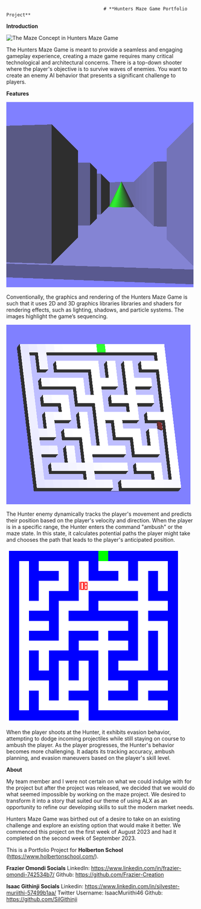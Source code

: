                                        # **Hunters Maze Game Portfolio Project**

**Introduction**

![The Maze Concept in Hunters Maze Game](./assets/Maze_Concept.jpg)

The Hunters Maze Game is meant to provide a seamless and engaging gameplay experience, creating a maze game requires many critical technological and architectural concerns. There is a top-down shooter where the player's objective is to survive waves of enemies. You want to create an enemy AI behavior that presents a significant challenge to players. 

**Features**

![The Hunters Maze Game concept shown in screenshot 1](./assets/screenshot1maze.png)

Conventionally, the graphics and rendering of the Hunters Maze Game is such that it uses 2D and 3D graphics libraries libraries and shaders for rendering effects, such as lighting, shadows, and particle systems. The images highlight the game’s sequencing.

![The Hunters Maze Game concept shown in screenshot 2](./assets/screenshot2maze.png)

The Hunter enemy dynamically tracks the player's movement and predicts their position based on the player's velocity and direction. When the player is in a specific range, the Hunter enters the command "ambush" or the maze state. In this state, it calculates potential paths the player might take and chooses the path that leads to the player's anticipated position. 

![The Hunters Maze Game concept shown in screenshot 3](./assets/screenshot3maze.png)

When the player shoots at the Hunter, it exhibits evasion behavior, attempting to dodge incoming projectiles while still staying on course to ambush the player. As the player progresses, the Hunter's behavior becomes more challenging. It adapts its tracking accuracy, ambush planning, and evasion maneuvers based on the player's skill level.

**About**

My team member and I were not certain on what we could indulge with for the project but after the project was released, we decided that we would do what seemed impossible by working on the maze project. We desired to transform it into a story that suited our theme of using ALX as an opportunity to refine our developing skills to suit the modern market needs.

Hunters Maze Game was birthed out of a desire to take on an existing challenge and explore an existing option that would make it better. We commenced this project on the first week of August 2023 and had it completed on the second week of September 2023.

This is a Portfolio Project for **Holberton School** (https://www.holbertonschool.com/).

**Frazier Omondi Socials**
LinkedIn:		https://www.linkedin.com/in/frazier-omondi-742534b7/
Github:			https://github.com/Frazier-Creation

**Isaac Githinji Socials**
Linkedin: 		      https://www.linkedin.com/in/silvester-muriithi-57499b1aa/
Twitter Username: 	IsaacMuriithi46
Github: 		        https://github.com/SilGithinji
